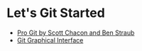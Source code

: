 # Let's Git Started

- [Pro Git by Scott Chacon and Ben Straub](https://git-scm.com/book/en/v2)
- [Git Graphical Interface](contents/git_graphical_interface.md)